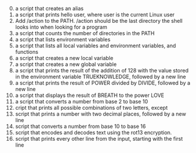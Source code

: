 0. a script that creates an alias
1. a script that prints hello user, where user is the current Linux user
2. Add /action to the PATH. /action should be the last directory the shell looks into when looking for a program
3. a script that counts the number of directories in the PATH
4. a script that lists environment variables
5. a script that lists all local variables and environment variables, and functions
6. a script that creates a new local variable
7. a script that creates a new global variable
8. a script that prints the result of the addition of 128 with the value stored in the environment variable TRUEKNOWLEDGE, followed by a new line
9. a script that prints the result of POWER divided by DIVIDE, followed by a new line
10. a script that displays the result of BREATH to the power LOVE
11. a script that converts a number from base 2 to base 10
12. cript that prints all possible combinations of two letters, except
13. script that prints a number with two decimal places, followed by a new line
14. script that converts a number from base 10 to base 16
15. script that encodes and decodes text using the rot13 encryption.
16. script that prints every other line from the input, starting with the first line
